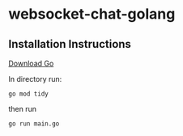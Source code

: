# websocket-chat-golang

## Installation Instructions

[Download Go](https://go.dev/doc/install)

In directory run:
```
go mod tidy
```

then run
```
go run main.go
```

